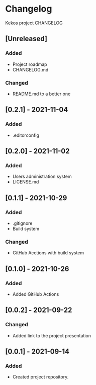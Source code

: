 # Changelog

Kekos project CHANGELOG

## [Unreleased]

### Added 

- Project roadmap
- CHANGELOG.md


### Changed

- README.md to a better one


## [0.2.1] - 2021-11-04

### Added

- .editorconfig

## [0.2.0] - 2021-11-02

### Added

- Users administration system
- LICENSE.md


## [0.1.1] - 2021-10-29

### Added

- .gitignore
- Build system

### Changed

- GitHub Acctions with build system

## [0.1.0] - 2021-10-26

### Added

- Added GitHub Actions

## [0.0.2] - 2021-09-22

### Changed

- Added link to the project presentation 

## [0.0.1] - 2021-09-14

### Added

- Created project repository.
